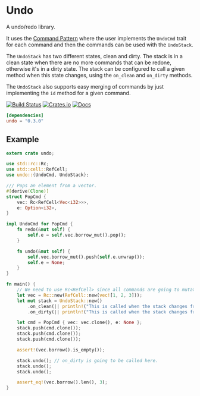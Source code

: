 # Undo
A undo/redo library.

It uses the [Command Pattern](https://en.wikipedia.org/wiki/Command_pattern) where the user
implements the `UndoCmd` trait for each command and then the commands can be used with the
`UndoStack`.

The `UndoStack` has two different states, clean and dirty. The stack is in a clean state when
there are no more commands that can be redone, otherwise it's in a dirty state. The stack
can be configured to call a given method when this state changes, using the `on_clean` and
`on_dirty` methods.

The `UndoStack` also supports easy merging of commands by just implementing the `id` method
for a given command.

[![Build Status](https://travis-ci.org/evenorog/undo.svg?branch=master)](https://travis-ci.org/evenorog/undo)
[![Crates.io](https://img.shields.io/crates/v/undo.svg)](https://crates.io/crates/undo)
[![Docs](https://docs.rs/undo/badge.svg)](https://docs.rs/undo)

```toml
[dependencies]
undo = "0.3.0"
```

## Example
```rust
extern crate undo;

use std::rc::Rc;
use std::cell::RefCell;
use undo::{UndoCmd, UndoStack};

/// Pops an element from a vector.
#[derive(Clone)]
struct PopCmd {
    vec: Rc<RefCell<Vec<i32>>>,
    e: Option<i32>,
}

impl UndoCmd for PopCmd {
    fn redo(&mut self) {
        self.e = self.vec.borrow_mut().pop();
    }

    fn undo(&mut self) {
        self.vec.borrow_mut().push(self.e.unwrap());
        self.e = None;
    }
}

fn main() {
    // We need to use Rc<RefCell> since all commands are going to mutate the vec.
    let vec = Rc::new(RefCell::new(vec![1, 2, 3]));
    let mut stack = UndoStack::new()
        .on_clean(|| println!("This is called when the stack changes from dirty to clean!"))
        .on_dirty(|| println!("This is called when the stack changes from clean to dirty!"));

    let cmd = PopCmd { vec: vec.clone(), e: None };
    stack.push(cmd.clone());
    stack.push(cmd.clone());
    stack.push(cmd.clone());

    assert!(vec.borrow().is_empty());

    stack.undo(); // on_dirty is going to be called here.
    stack.undo();
    stack.undo();

    assert_eq!(vec.borrow().len(), 3);
}
```
